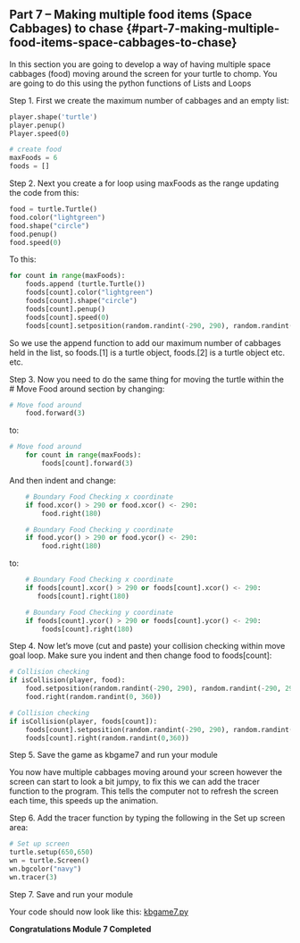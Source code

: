 ## Part 7 – Making multiple food items (Space Cabbages) to chase {#part-7-making-multiple-food-items-space-cabbages-to-chase}

In this section you are going to develop a way of having multiple space cabbages (food) moving around the screen for your turtle to chomp. You are going to do this using the python functions of Lists and Loops

Step 1.  First we create the maximum number of cabbages and an empty list:
```python
player.shape('turtle')
player.penup()
Player.speed(0)

# create food
maxFoods = 6
foods = []
```

Step 2.  Next you create a for loop using maxFoods as the range updating the code from this:
```python
food = turtle.Turtle()
food.color("lightgreen")
food.shape("circle")
food.penup()
food.speed(0)
```
To this:
```python
for count in range(maxFoods):
    foods.append (turtle.Turtle())
    foods[count].color("lightgreen")
    foods[count].shape("circle")
    foods[count].penup()
    foods[count].speed(0)
    foods[count].setposition(random.randint(-290, 290), random.randint(-290, 290))
```
So we use the append function to add our maximum number of cabbages held in the list, so foods.[1] is a turtle object, foods.[2] is a turtle object etc. etc.

Step 3.  Now you need to do the same thing for moving the turtle within the # Move Food around section by changing:
```python
# Move food around
    food.forward(3)
```
to:
```python
# Move food around
    for count in range(maxFoods):
        foods[count].forward(3)
```
And then indent and change:
```python
    # Boundary Food Checking x coordinate
    if food.xcor() > 290 or food.xcor() <- 290:
        food.right(180)

    # Boundary Food Checking y coordinate
    if food.ycor() > 290 or food.ycor() <- 290:
        food.right(180)
```
to:
```python
    # Boundary Food Checking x coordinate
    if foods[count].xcor() > 290 or foods[count].xcor() <- 290:
       foods[count].right(180)

    # Boundary Food Checking y coordinate
    if foods[count].ycor() > 290 or foods[count].ycor() <- 290:
        foods[count].right(180)
```

Step 4.  Now let’s move (cut and paste) your collision checking within move goal loop. Make sure you indent and then change food to foods[count]:
```python
# Collision checking
if isCollision(player, food):
    food.setposition(random.randint(-290, 290), random.randint(-290, 290))
    food.right(random.randint(0, 360))

# Collision checking
if isCollision(player, foods[count]):
    foods[count].setposition(random.randint(-290, 290), random.randint(-290, 290))
    foods[count].right(random.randint(0,360))
```

Step 5.  Save the game as kbgame7 and run your module

You now have multiple cabbages moving around your screen however the screen can start to look a bit jumpy, to fix this we can add the tracer function to the program. This tells the computer not to refresh the screen each time, this speeds up the animation.

Step 6.  Add the tracer function by typing the following in the Set up screen area:
```python
# Set up screen
turtle.setup(650,650)
wn = turtle.Screen()
wn.bgcolor("navy")
wn.tracer(3)
```

Step 7.  Save and run your module

Your code should now look like this: [kbgame7.py](/src/kbgame7.py)

**Congratulations Module 7 Completed**